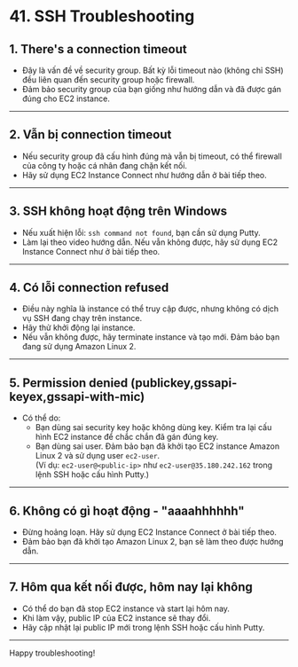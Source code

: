 # 41. SSH Troubleshooting

## 1. There's a connection timeout

- Đây là vấn đề về security group. Bất kỳ lỗi timeout nào (không chỉ SSH) đều liên quan đến security group hoặc firewall.
- Đảm bảo security group của bạn giống như hướng dẫn và đã được gán đúng cho EC2 instance.

---

## 2. Vẫn bị connection timeout

- Nếu security group đã cấu hình đúng mà vẫn bị timeout, có thể firewall của công ty hoặc cá nhân đang chặn kết nối.
- Hãy sử dụng EC2 Instance Connect như hướng dẫn ở bài tiếp theo.

---

## 3. SSH không hoạt động trên Windows

- Nếu xuất hiện lỗi: `ssh command not found`, bạn cần sử dụng Putty.
- Làm lại theo video hướng dẫn. Nếu vẫn không được, hãy sử dụng EC2 Instance Connect như ở bài tiếp theo.

---

## 4. Có lỗi connection refused

- Điều này nghĩa là instance có thể truy cập được, nhưng không có dịch vụ SSH đang chạy trên instance.
- Hãy thử khởi động lại instance.
- Nếu vẫn không được, hãy terminate instance và tạo mới. Đảm bảo bạn đang sử dụng Amazon Linux 2.

---

## 5. Permission denied (publickey,gssapi-keyex,gssapi-with-mic)

- Có thể do:
  - Bạn dùng sai security key hoặc không dùng key. Kiểm tra lại cấu hình EC2 instance để chắc chắn đã gán đúng key.
  - Bạn dùng sai user. Đảm bảo bạn đã khởi tạo EC2 instance Amazon Linux 2 và sử dụng user `ec2-user`.  
    (Ví dụ: `ec2-user@<public-ip>` như `ec2-user@35.180.242.162` trong lệnh SSH hoặc cấu hình Putty.)

---

## 6. Không có gì hoạt động - "aaaahhhhhh"

- Đừng hoảng loạn. Hãy sử dụng EC2 Instance Connect ở bài tiếp theo.
- Đảm bảo bạn đã khởi tạo Amazon Linux 2, bạn sẽ làm theo được hướng dẫn.

---

## 7. Hôm qua kết nối được, hôm nay lại không

- Có thể do bạn đã stop EC2 instance và start lại hôm nay.
- Khi làm vậy, public IP của EC2 instance sẽ thay đổi.
- Hãy cập nhật lại public IP mới trong lệnh SSH hoặc cấu hình Putty.

---

Happy troubleshooting!